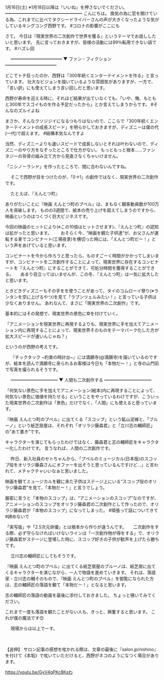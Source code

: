 1月16日(土) ※1月18日以降は『いいね』を押さないでください。
━━━━━━━━━━━━━━━━━━
こんにちは。
換気の為に窓を開けている為、これまでに比べてタクシードライバーさんの声が大きくなったような気がしているキングコング西野です。
#コロナの影響がここにも

さて。
今日は『現実世界の二次創作で世界を獲る』というテーマでお話ししたいと思います。
先に言っておきますが、皆様の活動には99％転用できない話です。
#ハズレ回

　
━━━━━━━━━━━━
▼ ファン・フィクション
━━━━━━━━━━━━

どこでトチ狂ったのか、西野は「300年続くエンターテイメントを作る」と言っています。
壮大なビジョンを描いているような雰囲気がありますが、一方で、「言い訳」にも使えてしまう言い回しだと思います。

西野が寿命を迎える時に、それほど結果が出ていなくても、「いや、俺、もともと300年でスゴイものを作る予定だったから」とか言えてしまうからです。
#そんなのズルイよね

まさか、そんなクソジジイになるつもりはないので、ここらで「300年続くエンターテイメントの成長スピード」を明らかしておきますが、ディズニーは僕の代(一代)で超えます。
#結構本気なんですよ

当然、ディズニーよりも速いスピードで成長しないとそれは叶わないので、ディズニーのやり方をなぞったところで仕方がない。
もっともっと根本……ファンタジーの背骨の組み立て方から見直さなくちゃいけません。

「ニシノーランド」を作ったところで、間に合わないんですね。

　
そこで西野が目をつけたのが、「0→1」の創作ではなく、現実世界の二次創作です。

　
たとえば、『えんとつ町』

ありがたいことに『映画 えんとつ町のプペル』は、まもなく観客動員数が100万人を突破します。
ものの3週間で、絵本の売り上げを超えてしまうのですから、映画というのはつくづく巨大ビジネスです。

今回の映画のヒットにより(※この10倍はヒットさせます)、『えんとつ町』の認知は拡がったと思います。　
　
おそらく今、“映画を観た子供達”が、お父さんが運転する車でコンビナート(工場夜景)を横切った時には、「えんとつ町だー！」という声をあげていると思います。

コンビナートを今から作ろうと思ったら、ものすごーく時間がかかってしまいますが、コンビナートを二次創作することによって、現実世界に存在するコンビナートを『えんとつ町』にすることができて、可処分時間を獲得することができる。
　
あまり目立ってはいませんが、この冬、『えんとつ町』は一気に拡大したと思います。

ときどきディズニーもその手をを使うことがあって、タイのコムローイ祭り(※ランタンを空に上げるやつ)を見て「ラプンツェルみたい！」と言っている子供は少なくありません。
あれなんて、まさに「現実世界の二次創作」です。

基本的にはその発想で、現実世界の景色に©️を付けていく。

「アニメーションを現実世界に再現するよりも、現実世界に手を加えてアニメーション内に再現することによって、現実世界そのものをテーマパーク化した方が拡大スピードが速いんじゃね？」

というのが西野の考えです。

　
『チックタック ~約束の時計台~』には満願寺(@満願寺)を描いているのですが、絵本を読んで満願寺に来られるお客様は今日も「本物だ～！」と寺の山門前で写真を撮られるそうです。

　
━━━━━━━━━━━
▼ 人間も二次創作する
━━━━━━━━━━━

「何気ない景色に手を加えてアニメーション(絵本)内に再現することによって、何気ない景色に価値を持たせる」ということをやっているわけですが、こういった現実世界の二次創作は「景色」だけでなく、「人間」にも使えると思っています。

『映画 えんとつ町のプペル』に出てくる「スコップ」という鉱山泥棒と、「ブルーノ」という紙芝居屋は、それぞれ「オリラジ藤森君」と「立川志の輔師匠」の“あて書き”です。

キャラクターを演じてもらったわけではなく、藤森君と志の輔師匠をキャラクター化したわけです。
言うなれば、人間の二次創作です。

　
昨日、新入社員のセトちゃんから、「プペルのミュージカル(日本版)のスコップ役をオリラジ藤森さんにオファーを出そうと思っているんですけど…」と言われて、メチャクチャいいなぁと思いました。

映画を観てミュージカルを観に来た子供はステージ上にいる“スコップ役のオリラジ藤森君”を見て、「本物だー！」と言うでしょう。

厳密に言うと「本物のスコップ」は、“アニメーションのスコップ”なのですが、アニメーションのスコップをオリラジ藤森君の二次創作として作ったので、オリラジ藤森君が「本物のスコップ」になってしまった。
#頑張って話についてきて
#諦めないで
　

「実写版」や「2.5次元俳優」とは根本から作りが違うんです。
　
二次創作をする際、必ず守らなければいけないラインは「一次創作物が得をする」で、オリラジ藤森君がステージに登場した時に、スコップ好きの子供が歓声を上げたら勝ちです。

　
立川志の輔師匠にしてもそうです。

『映画 えんとつ町のプペル』に出てくる紙芝居屋のブルーノは、紙芝居に出てくるキャラクターを演じながら、一人で物語を進めていきます。
それは、落語家・立川志の輔そのもので、『映画 えんとつ町のプペル』を御覧になられた方は、志の輔師匠の落語を観て「本物だー！」となると思います。

志の輔師匠の落語の動画を最後に添付しておきました。
ちょっと覗いてみてください。

これまで一度も落語を観たことがない人も、きっと、興奮すると思います。
これが僕の魔法です😊

　
現場からは以上でーす。
　

　　

【追伸】
サロン記事の感想を呟かれる際は、文章の最後に『salon.jp/nishino』を付けて《本垢》で呟いていただけると、西野がネコのようになつく場合があります。

https://youtu.be/GyV4gPKc8Ksわ
